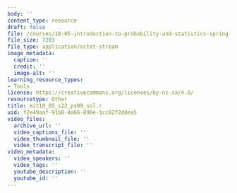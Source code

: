 ```yaml
---
body: ''
content_type: resource
draft: false
file: /courses/18-05-introduction-to-probability-and-statistics-spring-2022/mit18_05_s22_ps09_sol.r
file_size: 7203
file_type: application/octet-stream
image_metadata:
  caption: ''
  credit: ''
  image-alt: ''
learning_resource_types:
- Tools
license: https://creativecommons.org/licenses/by-nc-sa/4.0/
resourcetype: Other
title: mit18_05_s22_ps09_sol.r
uid: f2e49aaf-91b0-4a66-896e-1cc82f2d8ea5
video_files:
  archive_url: ''
  video_captions_file: ''
  video_thumbnail_file: ''
  video_transcript_file: ''
video_metadata:
  video_speakers: ''
  video_tags: ''
  youtube_description: ''
  youtube_id: ''
---
```

